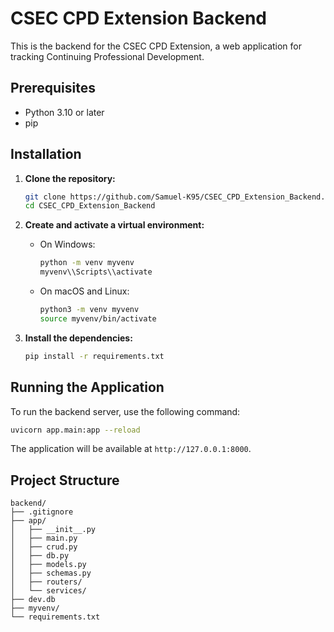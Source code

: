 # CSEC CPD Extension Backend

This is the backend for the CSEC CPD Extension, a web application for tracking Continuing Professional Development.

## Prerequisites

- Python 3.10 or later
- pip

## Installation

1. **Clone the repository:**

   ```bash
   git clone https://github.com/Samuel-K95/CSEC_CPD_Extension_Backend.git
   cd CSEC_CPD_Extension_Backend
   ```

2. **Create and activate a virtual environment:**

   - On Windows:
     ```bash
     python -m venv myvenv
     myvenv\\Scripts\\activate
     ```

   - On macOS and Linux:
     ```bash
     python3 -m venv myvenv
     source myvenv/bin/activate
     ```

3. **Install the dependencies:**

   ```bash
   pip install -r requirements.txt
   ```

## Running the Application

To run the backend server, use the following command:

```bash
uvicorn app.main:app --reload
```

The application will be available at `http://127.0.0.1:8000`.

## Project Structure

```
backend/
├── .gitignore
├── app/
│   ├── __init__.py
│   ├── main.py
│   ├── crud.py
│   ├── db.py
│   ├── models.py
│   ├── schemas.py
│   ├── routers/
│   └── services/
├── dev.db
├── myvenv/
└── requirements.txt
```

